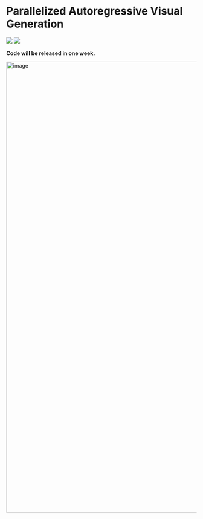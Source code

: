 # Parallelized Autoregressive Visual Generation
<a href='https://epiphqny.github.io/PAR-project/'><img src='https://img.shields.io/badge/Project-Page-Green'></a>
<a href='https://arxiv.org/abs/2412.15119'><img src='https://img.shields.io/badge/PAR-Arxiv-red'></a>

**Code will be released in one week.**

<img width="1195" alt="image" src="https://github.com/user-attachments/assets/54db2bdc-40f8-47e2-81a3-aa26cbbcd611" />

